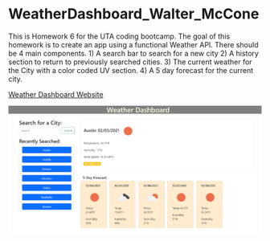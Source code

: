 # WeatherDashboard_Walter_McCone
This is Homework 6 for the UTA coding bootcamp. The goal of this homework is to create an app using a functional Weather API. There should be 4 main components. 1) A search bar to search for a new city 2) A history section to return to previously searched cities. 3) The current weather for the City with a color coded UV section. 4) A 5 day forecast for the current city.

[Weather Dashboard Website](https://wmccone.github.io/WeatherDashboard_Walter_McCone/)

![Weather Dashboard Image](assets\images\dashboard.PNG)